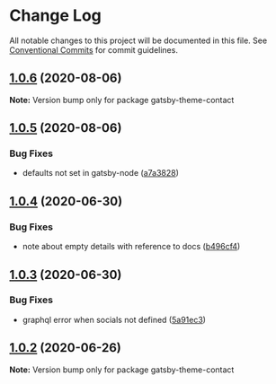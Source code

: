 # Change Log

All notable changes to this project will be documented in this file.
See [Conventional Commits](https://conventionalcommits.org) for commit guidelines.

## [1.0.6](https://github.com/Pyrax/gatsby-theme-contact/compare/v1.0.5...v1.0.6) (2020-08-06)

**Note:** Version bump only for package gatsby-theme-contact





## [1.0.5](https://github.com/Pyrax/gatsby-theme-contact/compare/v1.0.4...v1.0.5) (2020-08-06)


### Bug Fixes

* defaults not set in gatsby-node ([a7a3828](https://github.com/Pyrax/gatsby-theme-contact/commit/a7a38283a0b3cd3b3f7f11943b03426cc30e21b6))





## [1.0.4](https://github.com/Pyrax/gatsby-theme-contact/compare/v1.0.3...v1.0.4) (2020-06-30)


### Bug Fixes

* note about empty details with reference to docs ([b496cf4](https://github.com/Pyrax/gatsby-theme-contact/commit/b496cf407b35d9e7f85175bb57362ab5115cf45f))





## [1.0.3](https://github.com/Pyrax/gatsby-theme-contact/compare/v1.0.2...v1.0.3) (2020-06-30)


### Bug Fixes

* graphql error when socials not defined ([5a91ec3](https://github.com/Pyrax/gatsby-theme-contact/commit/5a91ec39a21b441220c3392a123c854473351800))





## [1.0.2](https://github.com/Pyrax/gatsby-theme-contact/compare/v1.0.1...v1.0.2) (2020-06-26)

**Note:** Version bump only for package gatsby-theme-contact

